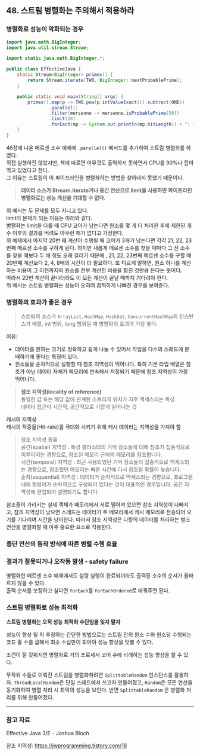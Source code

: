 ## 48. 스트림 병렬화는 주의해서 적용하라

### 병렬화로 성능이 악화되는 경우

```java
import java.math.BigInteger;
import java.util.stream.Stream;

import static java.math.BigInteger.*;

public class EffectiveJava {
    static Stream<BigInteger> primes() {
        return Stream.iterate(TWO, BigInteger::nextProbablePrime);
    }

    public static void main(String[] args) {
        primes().map(p -> TWO.pow(p.intValueExact()).subtract(ONE))
                .parallel()
                .filter(mersenne -> mersenne.isProbablePrime(50))
                .limit(10)
                .forEach(mp -> System.out.println(mp.bitLength() + ": " + mp));
    }
}
```

46장에 나온 메르센 소수 예제에 `.parallel()` 메서드를 추가하여 스트림 병렬화를 하였다. <br>
직접 실행하진 않았지만, 책에 따르면 아무것도 출력하지 못하면서 CPU를 90%나 잡아 먹고 있었다고 한다.
<br>
그 이유는 스트림이 이 파이프라인을 병렬화하는 방법을 찾아내지 못했기 때문이다. 
<br>
>**데이터 소스가 Stream.iterate거나 중간 연산으로 limit을 사용하면 파이프라인 병렬화로는 성능 개선을 기대할 수 없다.**


위 예시는 두 문제를 모두 지니고 있다.
<br>
limit이 문제가 되는 이유는 아래와 같다.<br>
병렬화는 limit을 다룰 때 CPU 코어가 남는다면 원소를 몇 개 더 처리한 후에 제한된 개수 이후의 결과를 버려도 아무런 해가 없다고 가정한다. <br>
위 예제에서 마지막 20번 째 계산이 수행될 때 코어가 3개가 남는다면 각각 21, 22, 23번째 메르센 소수를 구하게 된다. 하지만 새롭게 메르센 소수를 찾을 때마다 그 전 소수를 찾을 때보다 두 배 정도 오래 걸리기 때문에 , 21, 22, 23번째 메르센 소수를 구할 때 20번째 계산보다 2, 4, 8배의 시간이 더 필요하다. 
또 다르게 말하면, 원소 하나를 계산하는 비용이 그 이전까지의 원소를 전부 계산한 비용을 합친 것만큼 든다는 뜻이다. 
<br>
따라서 20번 계산이 끝나더라도 이 모든 계산이 끝날 때까지 기다려야 한다. 
<br>
위 예시는 스트림 병렬화는 성능이 오히려 끔찍하게 나빠진 경우를 보여준다.

### 병렬화의 효과가 좋은 경우

> 스트림의 소스가 `ArrayList`, `HashMap`, `HashSet`, `ConcurrentHashMap`의 인스턴스가 배열, int 범위, long 범위일 때 병렬화의 효과가 가장 좋다.

이유:
- 데이터를 원하는 크기로 정확하고 쉽게 나눌 수 있어서 작업을 다수의 스레드에 분배하기에 좋다는 특징이 있다.
- 원소들을 순차적으로 실행할 때 참조 지역성이 뛰어나다. 특히 기본 타입 배열은 참조가 아닌 데이터 자체가 메모리에 연속해서 저장되기 때문에 참조 지역성이 가장 뛰어나다.

> **참조 지역성(locality of reference)**<br>
동일한 값 또는 해당 값에 관계된 스토리지 위치가 자주 액세스되는 특성 <br>
데이터 접근이 시간적, 공간적으로 가깝게 일어나는 것 <br>

캐시의 지역성 <br>
캐시의 적중율(Hit-rate)를 극대화 시키기 위해 캐시 데이터는 지역성을 가져야 함

> 참조 지역성 종류<br>
공간(spatial) 지역성 : 특성 클러스터의 기억 장소들에 대해 참조가 집중적으로 이루어지는 경향으로, 참조된 메모리 근처의 메모리를 참조합니다.<br>
시간(temporal) 지역성 : 최근 사용되었던 기억 장소들이 집중적으로 액세스되는 경향으로, 참조했던 메모리는 빠른 시간에 다시 참조될 확률이 높습니다. <br>
순차(sequential) 지역성 : 데이터가 순차적으로 액세스되는 경향으로, 프로그램 내의 명령어가 순차적으로 구성되어 있다는 것이 대표적인 경우입니다. 공간 지역성에 편입되어 설명되기도 합니다.

참조들이 가리키는 실제 객체가 메모리에서 서로 떨어져 있으면 참조 지역성이 나빠지고, 참조 지역성이 낮으면 스레드는 데이터가 주 메모리에서 캐시 메모리로 전송되어 오기를 기다리며 시간을 낭비한다. 따라서 참조 지역성은 다량의 데이터를 처리하는 벌크 연산을 병렬화할 때 아주 중요한 요소로 작용한다.

### 종단 연산의 동작 방식에 따른 병렬 수행 효율


### 결과가 잘못되거나 오작동 발생 - safety failure
병렬화한 메르센 소수 예제에서도 설령 실행이 완료되더라도 출력된 소수의 순서가 올바르지 않을 수 있다. <br>
출력 순서를 보장하고 싶다면 `forEach`를 `forEachOrdered`로 바꿔주면 된다.


### 스트림 병렬화로 성능 최적화
**스트림 병렬화는 오직 성능 최적화 수단임을 잊지 말자**

성능이 향상 될 지 추정하는 간단한 방법으로는 스트림 안의 원소 수와 원소당 수행되는 코드 줄 수를 곱해서 최소 수십만이 되어야 성능 향상을 맛볼 수 있다.

조건이 잘 갖춰지면 병렬화로 거의 프로세서 코어 수에 비례하는 성능 향상을 할 수 있다.

무작위 수들로 이뤄진 스트림을 병렬화하려면 `SplittableRandom` 인스턴스를 활용하자. `ThreadLocalRandom`은 단일 스레드에서 쓰고자 만들어졌고, `Random`은 모든 연산을 동기화하여 병렬 처리 시 최악의 성능을 보인다. 반면 `SplittableRandom` 은 병렬화 처리를 위해 만들어졌다.


***

### 참고 자료
Effective Java 3/E - Joshua Bloch <br>

참조 지역성:
https://jwprogramming.tistory.com/18
